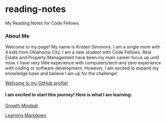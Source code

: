 # reading-notes
My Reading Notes for Code Fellows

### About Me
Welcome to my page! My name is Kristen Simmons. I am a single mom with 4 kids from Oklahoma City. I am a new student with Code Fellows. Real Estate and Property Management have been my main career focus up until mow. I have very little experience with computers/tech and zero experience with coding or software development. However, I am excited to expand my knowledge base and believe I am up for the challenge! 

[Welcome to my GitHub profile!](https://github.com/KristenSimmons/)

#### I am excited to start this journey! Here is what I am learning:

[Growth Mindset](https://kristensimmons.github.io/reading-notes/growth-mindset)

[Learning Markdown](https://kristensimmons.github.io/reading-notes/learning-markdown)




